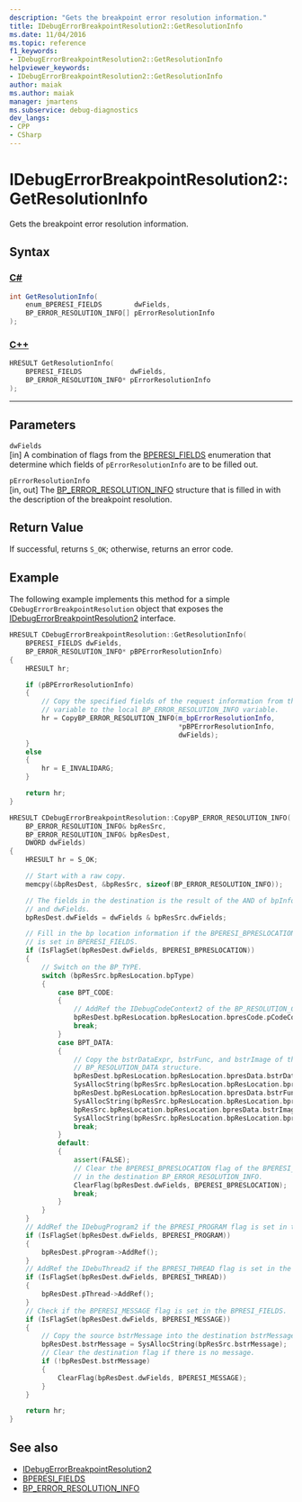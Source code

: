 ```yaml
---
description: "Gets the breakpoint error resolution information."
title: IDebugErrorBreakpointResolution2::GetResolutionInfo
ms.date: 11/04/2016
ms.topic: reference
f1_keywords:
- IDebugErrorBreakpointResolution2::GetResolutionInfo
helpviewer_keywords:
- IDebugErrorBreakpointResolution2::GetResolutionInfo
author: maiak
ms.author: maiak
manager: jmartens
ms.subservice: debug-diagnostics
dev_langs:
- CPP
- CSharp
---
```

# IDebugErrorBreakpointResolution2::GetResolutionInfo

Gets the breakpoint error resolution information.

## Syntax

### [C#](#tab/csharp)
```csharp
int GetResolutionInfo( 
    enum_BPERESI_FIELDS        dwFields,
    BP_ERROR_RESOLUTION_INFO[] pErrorResolutionInfo
);
```
### [C++](#tab/cpp)
```cpp
HRESULT GetResolutionInfo( 
    BPERESI_FIELDS            dwFields,
    BP_ERROR_RESOLUTION_INFO* pErrorResolutionInfo
);
```
---

## Parameters
`dwFields`\
[in] A combination of flags from the [BPERESI_FIELDS](../../../extensibility/debugger/reference/bperesi-fields.md) enumeration that determine which fields of `pErrorResolutionInfo` are to be filled out.

`pErrorResolutionInfo`\
[in, out] The [BP_ERROR_RESOLUTION_INFO](../../../extensibility/debugger/reference/bp-error-resolution-info.md) structure that is filled in with the description of the breakpoint resolution.

## Return Value
If successful, returns `S_OK`; otherwise, returns an error code.

## Example
The following example implements this method for a simple `CDebugErrorBreakpointResolution` object that exposes the [IDebugErrorBreakpointResolution2](../../../extensibility/debugger/reference/idebugerrorbreakpointresolution2.md) interface.

```cpp
HRESULT CDebugErrorBreakpointResolution::GetResolutionInfo(
    BPERESI_FIELDS dwFields,
    BP_ERROR_RESOLUTION_INFO* pBPErrorResolutionInfo)
{
    HRESULT hr;

    if (pBPErrorResolutionInfo)
    {
        // Copy the specified fields of the request information from the class member
        // variable to the local BP_ERROR_RESOLUTION_INFO variable.
        hr = CopyBP_ERROR_RESOLUTION_INFO(m_bpErrorResolutionInfo,
                                          *pBPErrorResolutionInfo,
                                          dwFields);
    }
    else
    {
        hr = E_INVALIDARG;
    }

    return hr;
}

HRESULT CDebugErrorBreakpointResolution::CopyBP_ERROR_RESOLUTION_INFO(
    BP_ERROR_RESOLUTION_INFO& bpResSrc,
    BP_ERROR_RESOLUTION_INFO& bpResDest,
    DWORD dwFields)
{
    HRESULT hr = S_OK;

    // Start with a raw copy.
    memcpy(&bpResDest, &bpResSrc, sizeof(BP_ERROR_RESOLUTION_INFO));

    // The fields in the destination is the result of the AND of bpInfoSrc.dwFields
    // and dwFields.
    bpResDest.dwFields = dwFields & bpResSrc.dwFields;

    // Fill in the bp location information if the BPERESI_BPRESLOCATION flag
    // is set in BPERESI_FIELDS.
    if (IsFlagSet(bpResDest.dwFields, BPERESI_BPRESLOCATION))
    {
        // Switch on the BP_TYPE.
        switch (bpResSrc.bpResLocation.bpType)
        {
            case BPT_CODE:
            {
                // AddRef the IDebugCodeContext2 of the BP_RESOLUTION_CODE structure.
                bpResDest.bpResLocation.bpResLocation.bpresCode.pCodeContext->AddRef();
                break;
            }
            case BPT_DATA:
            {
                // Copy the bstrDataExpr, bstrFunc, and bstrImage of the
                // BP_RESOLUTION_DATA structure.
                bpResDest.bpResLocation.bpResLocation.bpresData.bstrDataExpr =
                SysAllocString(bpResSrc.bpResLocation.bpResLocation.bpresData.bstrDataExpr);
                bpResDest.bpResLocation.bpResLocation.bpresData.bstrFunc =
                SysAllocString(bpResSrc.bpResLocation.bpResLocation.bpresData.bstrFunc);
                bpResSrc.bpResLocation.bpResLocation.bpresData.bstrImage =
                SysAllocString(bpResSrc.bpResLocation.bpResLocation.bpresData.bstrImage);
                break;
            }
            default:
            {
                assert(FALSE);
                // Clear the BPERESI_BPRESLOCATION flag of the BPERESI_FIELDS
                // in the destination BP_ERROR_RESOLUTION_INFO.
                ClearFlag(bpResDest.dwFields, BPERESI_BPRESLOCATION);
                break;
            }
        }
    }
    // AddRef the IDebugProgram2 if the BPRESI_PROGRAM flag is set in the BPRESI_FIELDS.
    if (IsFlagSet(bpResDest.dwFields, BPERESI_PROGRAM))
    {
        bpResDest.pProgram->AddRef();
    }
    // AddRef the IDebuThread2 if the BPRESI_THREAD flag is set in the BPRESI_FIELDS.
    if (IsFlagSet(bpResDest.dwFields, BPERESI_THREAD))
    {
        bpResDest.pThread->AddRef();
    }
    // Check if the BPERESI_MESSAGE flag is set in the BPRESI_FIELDS.
    if (IsFlagSet(bpResDest.dwFields, BPERESI_MESSAGE))
    {
        // Copy the source bstrMessage into the destination bstrMessage.
        bpResDest.bstrMessage = SysAllocString(bpResSrc.bstrMessage);
        // Clear the destination flag if there is no message.
        if (!bpResDest.bstrMessage)
        {
            ClearFlag(bpResDest.dwFields, BPERESI_MESSAGE);
        }
    }

    return hr;
}
```

## See also

- [IDebugErrorBreakpointResolution2](../../../extensibility/debugger/reference/idebugerrorbreakpointresolution2.md)
- [BPERESI_FIELDS](../../../extensibility/debugger/reference/bperesi-fields.md)
- [BP_ERROR_RESOLUTION_INFO](../../../extensibility/debugger/reference/bp-error-resolution-info.md)
